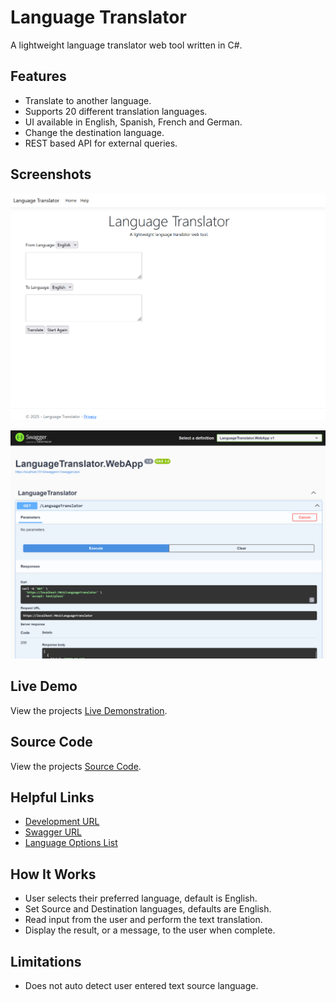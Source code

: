 # Language Translator
A lightweight language translator web tool written in C#. 

## Features
- Translate to another language.
- Supports 20 different translation languages.
- UI available in English, Spanish, French and German.
- Change the destination language.
- REST based API for external queries.

## Screenshots
![Home Page Screenshot](Media/Screenshots/HomePage.png)

![Swagger Screenshot](Media/Screenshots/SwaggerPage.png)

## Live Demo
View the projects [Live Demonstration](https://).

## Source Code
View the projects [Source Code](https://github.com/hayes0278/Language-Translator/tree/main/).

## Helpful Links
- [Development URL](https://localhost:7013/)
- [Swagger URL](https://localhost:7013/swagger)
- [Language Options List](https://api.cognitive.microsofttranslator.com/languages?api-version=3.0&scope=translation)

## How It Works
- User selects their preferred language, default is English.
- Set Source and Destination languages, defaults are English.
- Read input from the user and perform the text translation.
- Display the result, or a message, to the user when complete.

## Limitations
- Does not auto detect user entered text source language.